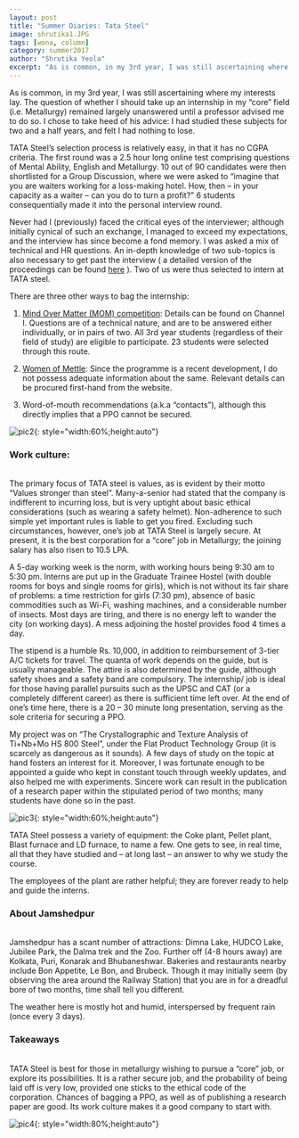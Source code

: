```yaml
---
layout: post
title: "Summer Diaries: Tata Steel"
image: shrutika1.JPG
tags: [wona, column]
category: summer2017
author: "Shrutika Yeola" 
excerpt: "As is common, in my 3rd year, I was still ascertaining where my interests lay. The question of whether I should take up an internship in my “core” field (i.e. Metallurgy) remained largely unanswered until a professor advised me to do so. I chose to.."
---
```


As is common, in my 3rd year, I was still ascertaining where my interests lay. The question of whether I should take up an internship in my “core” field (i.e. Metallurgy) remained largely unanswered until a professor advised me to do so. I chose to take heed of his advice: I had studied these subjects for two and a half years, and felt I had nothing to lose.
 
TATA Steel’s selection process is relatively easy, in that it has no CGPA criteria. The first round was a 2.5 hour long online test comprising questions of Mental Ability, English and Metallurgy. 10 out of 90 candidates were then shortlisted for a Group Discussion, where we were asked to “imagine that you are waiters working for a loss-making hotel. How, then – in your capacity as a waiter – can you do to turn a profit?” 6 students consequentially made it into the personal interview round.
 
Never had I (previously) faced the critical eyes of the interviewer; although initially cynical of such an exchange, I managed to exceed my expectations, and the interview has since become a fond memory. I was asked a mix of technical and HR questions. An in-depth knowledge of two sub-topics is also necessary to get past the interview ( a detailed version of the proceedings can be found <span style="color:#72C5EB">[here](https://www.quora.com/What-was-the-best-interview-experience-you-have-had/answer/Shrutika-Yeola-1?srid=7fLI&share=f2d2636c)</span> ). Two of us were thus selected to intern at TATA steel.
 
There are three other ways to bag the internship:
 
1. <span style="color:#72C5EB">[Mind Over Matter (MOM) competition](http://www.valueabled.com/mind-over-matter-season3.aspx)</span>: Details can be found on Channel I. Questions are of a technical nature, and are to be answered either individually, or in pairs of two. All 3rd year students (regardless of their field of study) are eligible to participate. 23 students were selected through this route.

2. <span style="color:#72C5EB">[Women of Mettle](http://www.valueabled.com/women-of-mettle.aspx)</span>: Since the programme is a recent development, I do not possess adequate information about the same. Relevant details can be procured first-hand from the website.

3. Word-of-mouth recommendations (a.k.a “contacts”), although this directly implies that a PPO cannot be secured.

![pic2](http://ketangupta.in/wona-images/posts/shrutika2.JPG){: style="width:60%;height:auto"}

### Work culture:
<br> 
The primary focus of TATA steel is values, as is evident by their motto “Values stronger than steel”. Many-a-senior had stated that the company is indifferent to incurring loss, but is very uptight about basic ethical considerations (such as wearing a safety helmet). Non-adherence to such simple yet important rules is liable to get you fired. Excluding such circumstances, however, one’s job at TATA Steel is largely secure. At present, it is the best corporation for a “core” job in Metallurgy; the joining salary has also risen to 10.5 LPA. 
 
A 5-day working week is the norm, with working hours being 9:30 am to 5:30 pm. Interns are put up in the Graduate Trainee Hostel (with double rooms for boys and single rooms for girls), which is not without its fair share of problems: a time restriction for girls (7:30 pm), absence of basic commodities such as Wi-Fi, washing machines, and a considerable number of insects. Most days are tiring, and there is no energy left to wander the city (on working days). A mess adjoining the hostel provides food 4 times a day.
 
The stipend is a humble Rs. 10,000, in addition to reimbursement of 3-tier A/C tickets for travel. The quanta of work depends on the guide, but is usually manageable. The attire is also determined by the guide, although safety shoes and a safety band are compulsory. The internship/ job is ideal for those having parallel pursuits such as the UPSC and CAT (or a completely different career) as there is sufficient time left over. At the end of one’s time here, there is a 20 – 30 minute long presentation, serving as the sole criteria for securing a PPO.
 
My project was on “The Crystallographic and Texture Analysis of Ti+Nb+Mo HS 800 Steel”, under the Flat Product Technology Group (it is scarcely as dangerous as it sounds). A few days of study on the topic at hand fosters an interest for it. Moreover, I was fortunate enough to be appointed a guide who kept in constant touch through weekly updates, and also helped me with experiments. Sincere work can result in the publication of a research paper within the stipulated period of two months; many students have done so in the past.

![pic3](http://ketangupta.in/wona-images/posts/shrutika3.JPG){: style="width:60%;height:auto"}

TATA Steel possess a variety of equipment: the Coke plant, Pellet plant, Blast furnace and LD furnace, to name a few. One gets to see, in real time, all that they have studied and – at long last – an answer to why we study the course.
 
The employees of the plant are rather helpful; they are forever ready to help and guide the interns.
 
### About Jamshedpur
<br>
Jamshedpur has a scant number of attractions: Dimna Lake, HUDCO Lake, Jubilee Park, the Dalma trek and the Zoo. Further off (4-8 hours away) are Kolkata, Puri, Konarak and Bhubaneshwar. Bakeries and restaurants nearby include Bon Appetite, Le Bon, and Brubeck. Though it may initially seem (by observing the area around the Railway Station) that you are in for a dreadful bore of two months, time shall tell you different.
 
The weather here is mostly hot and humid, interspersed by frequent rain (once every 3 days).
 
### Takeaways
<br>
TATA Steel is best for those in metallurgy wishing to pursue a “core” job, or explore its possibilities. It is a rather secure job, and the probability of being laid off is very low, provided one sticks to the ethical code of the corporation. Chances of bagging a PPO, as well as of publishing a research paper are good. Its work culture makes it a good company to start with.<br>

![pic4](http://ketangupta.in/wona-images/posts/shrutika4.JPG){: style="width:80%;height:auto"}
